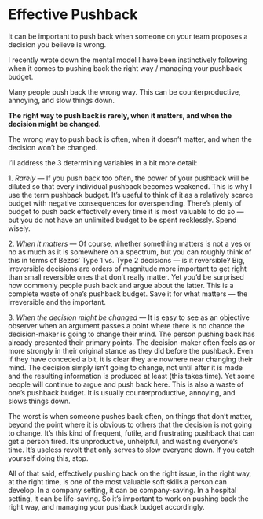 # Effective Pushback

It can be important to push back when someone on your team proposes a decision you believe is wrong.

I recently wrote down the mental model I have been instinctively following when it comes to pushing back the right way / managing your pushback budget.

Many people push back the wrong way. This can be counterproductive, annoying, and slow things down.

**The right way to push back is rarely, when it matters, and when the decision might be changed.**

The wrong way to push back is often, when it doesn’t matter, and when the decision won’t be changed.

I’ll address the 3 determining variables in a bit more detail:

1\. _Rarely_ — If you push back too often, the power of your pushback will be diluted so that every individual pushback becomes weakened. This is why I use the term pushback budget. It’s useful to think of it as a relatively scarce budget with negative consequences for overspending. There’s plenty of budget to push back effectively every time it is most valuable to do so — but you do not have an unlimited budget to be spent recklessly. Spend wisely.

2\. _When it matters_ — Of course, whether something matters is not a yes or no as much as it is somewhere on a spectrum, but you can roughly think of this in terms of Bezos’ Type 1 vs. Type 2 decisions — is it reversible? Big, irreversible decisions are orders of magnitude more important to get right than small reversible ones that don’t really matter. Yet you’d be surprised how commonly people push back and argue about the latter. This is a complete waste of one’s pushback budget. Save it for what matters — the irreversible and the important.

3\. _When the decision might be changed_ — It is easy to see as an objective observer when an argument passes a point where there is no chance the decision-maker is going to change their mind. The person pushing back has already presented their primary points. The decision-maker often feels as or more strongly in their original stance as they did before the pushback. Even if they have conceded a bit, it is clear they are nowhere near changing their mind. The decision simply isn’t going to change, not until after it is made and the resulting information is produced at least (this takes time). Yet some people will continue to argue and push back here. This is also a waste of one’s pushback budget. It is usually counterproductive, annoying, and slows things down.

The worst is when someone pushes back often, on things that don’t matter, beyond the point where it is obvious to others that the decision is not going to change. It’s this kind of frequent, futile, and frustrating pushback that can get a person fired. It’s unproductive, unhelpful, and wasting everyone’s time. It’s useless revolt that only serves to slow everyone down. If you catch yourself doing this, stop.

All of that said, effectively pushing back on the right issue, in the right way, at the right time, is one of the most valuable soft skills a person can develop. In a company setting, it can be company-saving. In a hospital setting, it can be life-saving. So it’s important to work on pushing back the right way, and managing your pushback budget accordingly.
